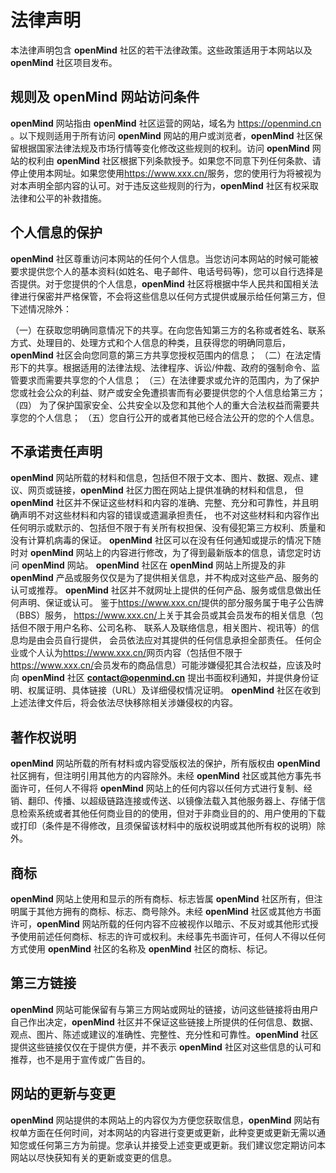 # 法律声明

本法律声明包含 **openMind** 社区的若干法律政策。这些政策适用于本网站以及 **openMind** 社区项目发布。

## 规则及 openMind 网站访问条件

**openMind** 网站指由 **openMind** 社区运营的网站，域名为 <https://openmind.cn> 。以下规则适用于所有访问 **openMind** 网站的用户或浏览者，**openMind** 社区保留根据国家法律法规及市场行情等变化修改这些规则的权利。访问 **openMind** 网站的权利由 **openMind** 社区根据下列条款授予。如果您不同意下列任何条款、请停止使用本网址。如果您使用<https://www.xxx.cn/>服务，您的使用行为将被视为对本声明全部内容的认可。对于违反这些规则的行为，**openMind** 社区有权采取法律和公平的补救措施。

## 个人信息的保护

**openMind** 社区尊重访问本网站的任何个人信息。当您访问本网站的时候可能被要求提供您个人的基本资料(如姓名、电子邮件、电话号码等)，您可以自行选择是否提供。对于您提供的个人信息，**openMind** 社区将根据中华人民共和国相关法律进行保密并严格保管，不会将这些信息以任何方式提供或展示给任何第三方，但下述情况除外：

（一）在获取您明确同意情况下的共享。在向您告知第三方的名称或者姓名、联系方式、处理目的、处理方式和个人信息的种类，且获得您的明确同意后，**openMind** 社区会向您同意的第三方共享您授权范围内的信息；
（二）在法定情形下的共享。根据适用的法律法规、法律程序、诉讼/仲裁、政府的强制命令、监管要求而需要共享您的个人信息；
（三）在法律要求或允许的范围内，为了保护您或社会公众的利益、财产或安全免遭损害而有必要提供您的个人信息给第三方；
（四） 为了保护国家安全、公共安全以及您和其他个人的重大合法权益而需要共享您的个人信息；
（五）您自行公开的或者其他已经合法公开的您的个人信息。

## 不承诺责任声明

**openMind** 网站所载的材料和信息，包括但不限于文本、图片、数据、观点、建议、网页或链接，**openMind** 社区力图在网站上提供准确的材料和信息， 但 **openMind** 社区并不保证这些材料和内容的准确、完整、充分和可靠性，并且明确声明不对这些材料和内容的错误或遗漏承担责任， 也不对这些材料和内容作出任何明示或默示的、包括但不限于有关所有权担保、没有侵犯第三方权利、质量和没有计算机病毒的保证。 **openMind** 社区可以在没有任何通知或提示的情况下随时对 **openMind** 网站上的内容进行修改，为了得到最新版本的信息，请您定时访问 **openMind** 网站。 **openMind** 社区在 **openMind** 网站上所提及的非 **openMind** 产品或服务仅仅是为了提供相关信息，并不构成对这些产品、服务的认可或推荐。 **openMind** 社区并不就网址上提供的任何产品、服务或信息做出任何声明、保证或认可。 鉴于<https://www.xxx.cn/>提供的部分服务属于电子公告牌（BBS）服务， <https://www.xxx.cn/>上关于其会员或其会员发布的相关信息（包括但不限于用户名称、公司名称、 联系人及联络信息，相关图片、视讯等）的信息均是由会员自行提供， 会员依法应对其提供的任何信息承担全部责任。 任何企业或个人认为<https://www.xxx.cn/>网页内容（包括但不限于<https://www.xxx.cn/>会员发布的商品信息）可能涉嫌侵犯其合法权益，应该及时向 **openMind** 社区 **<contact@openmind.cn>** 提出书面权利通知，并提供身份证明、权属证明、具体链接（URL）及详细侵权情况证明。 **openMind** 社区在收到上述法律文件后，将会依法尽快移除相关涉嫌侵权的内容。

## 著作权说明

**openMind** 网站所载的所有材料或内容受版权法的保护，所有版权由 **openMind** 社区拥有，但注明引用其他方的内容除外。未经 **openMind** 社区或其他方事先书面许可，任何人不得将 **openMind** 网站上的任何内容以任何方式进行复制、经销、翻印、传播、以超级链路连接或传送、以镜像法载入其他服务器上、存储于信息检索系统或者其他任何商业目的的使用，但对于非商业目的的、用户使用的下载或打印（条件是不得修改，且须保留该材料中的版权说明或其他所有权的说明）除外。

## 商标

**openMind** 网站上使用和显示的所有商标、标志皆属 **openMind** 社区所有，但注明属于其他方拥有的商标、标志、商号除外。未经 **openMind** 社区或其他方书面许可，**openMind** 网站所载的任何内容不应被视作以暗示、不反对或其他形式授予使用前述任何商标、标志的许可或权利。未经事先书面许可，任何人不得以任何方式使用 **openMind** 社区的名称及 **openMind** 社区的商标、标记。

## 第三方链接

**openMind** 网站可能保留有与第三方网站或网址的链接，访问这些链接将由用户自己作出决定，**openMind** 社区并不保证这些链接上所提供的任何信息、数据、观点、图片、陈述或建议的准确性、完整性、充分性和可靠性。**openMind** 社区提供这些链接仅仅在于提供方便，并不表示 **openMind** 社区对这些信息的认可和推荐，也不是用于宣传或广告目的。

## 网站的更新与变更

**openMind** 网站提供的本网站上的内容仅为方便您获取信息，**openMind** 网站有权单方面在任何时间，对本网站的内容进行变更或更新，此种变更或更新无需以通知您或任何第三方为前提。您承认并接受上述变更或更新。我们建议您定期访问本网站以尽快获知有关的更新或变更的信息。
